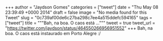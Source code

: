 
+++
author = "Jaydson Gomes"
categories = ["tweet"]
date = "Thu May 08 23:39:49 +0000 2014"
draft = false
image = "No media found for this Tweet"
slug = "0c739af00de6c27ba298c7ee4a515ddefc594165"
tags = ["tweet"]
title = """Bah, na boa. O caos está ..."""
tweet = true
tweet_url = "https://twitter.com/jaydson/status/464550266956951552"
+++
Bah, na boa. O caos está instaurado em Porto Alegre :/

